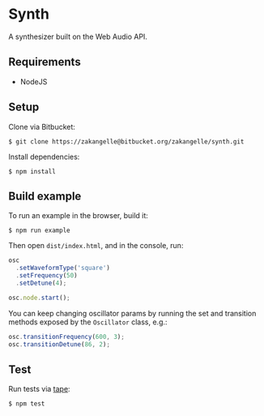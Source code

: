 # Synth

A synthesizer built on the Web Audio API.

## Requirements
+ NodeJS

## Setup
Clone via Bitbucket:

```
$ git clone https://zakangelle@bitbucket.org/zakangelle/synth.git
```

Install dependencies:

```
$ npm install
```

## Build example
To run an example in the browser, build it:

```
$ npm run example
```

Then open `dist/index.html`, and in the console, run:

```js
osc
  .setWaveformType('square')
  .setFrequency(50)
  .setDetune(4);

osc.node.start();
```

You can keep changing oscillator params by running the set and transition methods exposed by the `Oscillator` class, e.g.:

```js
osc.transitionFrequency(600, 3);
osc.transitionDetune(86, 2);
```

## Test
Run tests via [tape](https://github.com/substack/tape):

```
$ npm test
```
